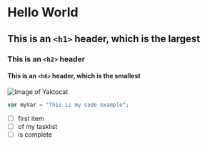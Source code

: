 # Hello World
## This is an `<h1>` header, which is the largest

### This is an `<h2>` header
#### This is an `<h6>` header, which is the smallest

![Image of Yaktocat](https://octodex.github.com/images/yaktocat.png)

``` javascript
var myVar = "This is my code example";
```

- [ ] first item
- [ ] of my tasklist
- [ ] is complete
